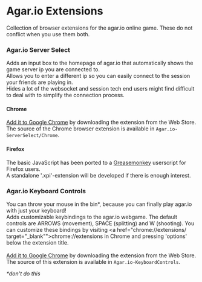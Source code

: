 # Agar.io Extensions
Collection of browser extensions for the agar.io online game. These do not conflict when you use them both.

### Agar.io Server Select
Adds an input box to the homepage of agar.io that automatically shows the game server ip you are connected to.<br>
Allows you to enter a different ip so you can easily connect to the session your friends are playing in.<br>
Hides a lot of the websocket and session tech end users might find difficult to deal with to simplify the connection process.

#### Chrome
<a href="https://chrome.google.com/webstore/detail/agario-server-select/paohkendcmmeaognjfdjefjhhgfeljpk" target="_blank">Add it to Google Chrome</a> by downloading the extension from the Web Store.<br>
The source of the Chrome browser extension is available in `Agar.io-ServerSelect/Chrome`.

#### Firefox
The basic JavaScript has been ported to a <a href="https://addons.mozilla.org/en-us/firefox/addon/greasemonkey/" target="_blank">Greasemonkey</a> userscript for Firefox users.<br>
A standalone '.xpi'-extension will be developed if there is enough interest.

### Agar.io Keyboard Controls
You can throw your mouse in the bin*, because you can finally play agar.io with just your keyboard!<br>
Adds customizable keybindings to the agar.io webgame. The default controls are ARROWS (movement), SPACE (splitting) and W (shooting). You can customize these bindings by visiting <a href="chrome://extensions/ target="_blank"">chrome://extensions</a> in Chrome and pressing 'options' below the extension title.<br>
<br>
<a href="https://chrome.google.com/webstore/detail/agario-keyboard-control/dbmhlfhdbdldiaklhfnabdlppopmmddm" target="_blank">Add it to Google Chrome</a> by downloading the extension from the Web Store.<br>
The source of this extension is available in `Agar.io-KeyboardControls`.

_*don't do this_
